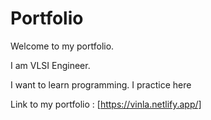 # Portfolio

Welcome to my portfolio. 

I am  VLSI Engineer. 

I want to learn programming. I practice here

Link to my portfolio : 
[https://vinla.netlify.app/]
